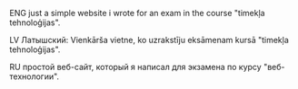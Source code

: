 ENG
just a simple website i wrote for an exam in the course "timekļa tehnoloģijas".

LV
Латышский: Vienkārša vietne, ko uzrakstīju eksāmenam kursā "timekļa tehnoloģijas".

RU
простой веб-сайт, который я написал для экзамена по курсу "веб-технологии".



